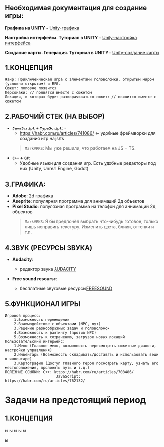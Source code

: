 ## Необходимая документация для создание игры: 

**Графика на UNITY -** [Unity-графика](https://docs.unity3d.com/Manual/Quickstart2DCreate.html)

**Настройка интерфейса. Туториал в UNITY -**  [Unity-настройка интерфейса](https://learn.unity.com/tutorial/2d-game-kit-walkthrough)

**Создание карты. Генерация. Туториал в UNITY -**  [Unity-создание карты](https://github.com/ammarsufyan/Procedural-2D-Dungeon-Unity)

## 1.КОНЦЕПЦИЯ
	Жанр: Приключенческая игра с элементами головоломки, открытым миром (условно открытым) и RPG.
	Сюжет: попозже появится
	Персонажи: // появятся вместе с сюжетом
	Локации, в которых будет разворачиваться сюжет: // появится вместе с сюжетом

## 2.РАБОЧИЙ СТЕК (НА ВЫБОР)
- **``JavaScript`` + ``TypeScript``**: - 
    -  https://habr.com/ru/articles/741086/ ← удобные фреймворки для создания игр на js/ts
    > `MarkVRKS`: Мы уже решили, что работаем на JS + TS.	
- **``C++``   +    ``C#``**: 
    -  Удобные языки для создания игр. Есть удобные редакторы под них (Unity, Unreal Engine, Godot)

## 3.ГРАФИКА:
- **Adobe**: 2d графика
- **Aseprite**: популярная программа для аннимаций 2д объектов
- **Pixel Studio**: популярная программа на телофон для аннимаций 2д объектов
	> `MarkVRKS`: Я бы предпочёл выбрать что-нибудь готовое, только лишь исправить текстуру. Изменить цвета, блики, оттенки и т.п.

## 4.ЗВУК (РЕСУРСЫ ЗВУКА)
- **Audacity**: 
	- редактор звука [AUDACITY](https://www.audacityteam.org/download/)

- **Free sound resourse**: 
	- бесплатные звуковые ресурсы[FREESOUND](https://freesound.org/)

## 5.ФУНКЦИОНАЛ ИГРЫ
	Игровой процесс: 
		1.Возможность перемещения
		2.Взаимодействие с объектами (NPC, лут)
		3.Решение разнообразных задач и головоломок
		4.Возможность к файтингу (против NPC)
		5.Возможность к сохранению, загрузок новых локаций
	Пользовательский интерфейс: 
		1.Меню (Главное меню, возможность пересмотреть сюжетные диалоги, настройки управления)
		2.Инвентарь (Возможность складывать/доставать и использовать вещи в инвентаре)
		3.Картография (Доступ главного героя посмотреть карту, узнать его местоположения, проложить путь и т.д.)
	ПОЛЕЗНЫЕ ССЫЛКИ: C++: https://habr.com/ru/articles/708486/
				           JavaScript: https://habr.com/ru/articles/762132/


# Задачи на предстоящий период
## 1.КОНЦЕПЦИЯ
ы
ы
ы
ы
ы

ы

